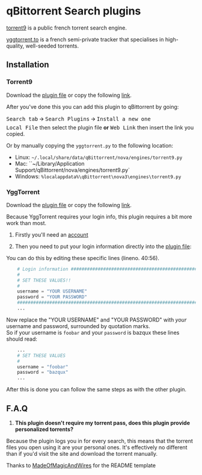 qBittorrent Search plugins
==========================

[torrent9](https://wvw.torrent9.uno) is a public french torrent search engine.

[yggtorrent.to](https://yggtorrent.to) is a french semi-private tracker that specialises in high-quality,
well-seeded torrents.

Installation
------------
### Torrent9

Download the [plugin file](torrent9.py) or copy the
following [link](https://raw.githubusercontent.com/CravateRouge/qBittorrentSearchPlugins/master/torrent9.py).

After you've done this you can add this plugin to qBittorrent by going:

<kbd>Search tab</kbd> 🡪 <kbd>Search Plugins</kbd> 🡪 <kbd>Install a new one</kbd>  
<kbd>Local File</kbd> then select the plugin file
 **or**
<kbd>Web Link</kbd> then insert the link you copied.

Or by manually copying the `yggtorrent.py` to the following location:
  * Linux: `~/.local/share/data/qBittorrent/nova/engines/torrent9.py`
  * Mac: ``~/Library/Application Support/qBittorrent/nova/engines/torrent9.py`
  * Windows: `%localappdata%\qBittorrent\nova3\engines\torrent9.py`
  
### YggTorrent

Download the [plugin file](yggtorrent.py) or copy the
following [link](https://raw.githubusercontent.com/CravateRouge/qBittorrentSearchPlugins/master/yggtorrent.py).

Because YggTorrent requires your login info, this plugin requires a bit more work than most.

1. Firstly you'll need an [account](https://yggtorrent.to/user/register)

2. Then you need to put your login information directly into the [plugin file](yggtorrent.py):

You can do this by editing these specific lines (lineno. 40:56).
```python
    # Login information ######################################################
    #
    # SET THESE VALUES!!
    #
    username = "YOUR USERNAME"
    password = "YOUR PASSWORD"
    ##########################################################################
    ...
```
Now replace the "YOUR USERNAME" and "YOUR PASSWORD" with *your* username and password, surrounded by quotation marks.  
So if your username is `foobar` and your `password` is bazqux these lines should read:
```python
    ...
    # SET THESE VALUES
    #
    username = "foobar"
    password = "bazqux"
    ...
```
After this is done you can follow the same steps as with the other plugin.

F.A.Q
-----

1. **This plugin doesn't require my torrent pass, does this plugin provide personalized torrents?**

  Because the plugin logs you in for every search, this means that the torrent files you open using it are your
  personal ones. It's effectively no different than if you'd visit the site and download the torrent manually.



Thanks to [MadeOfMagicAndWires](https://github.com/MadeOfMagicAndWires) for the README template
